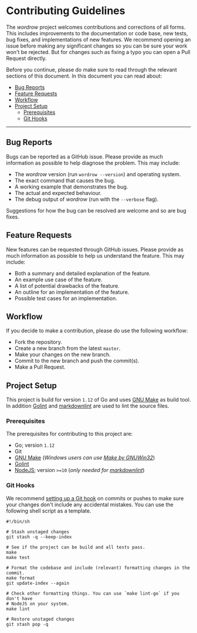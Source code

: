 # Contributing Guidelines

The _wordrow_ project welcomes contributions and corrections of all forms. This
includes improvements to the documentation or code base, new tests, bug fixes,
and implementations of new features. We recommend opening an issue before making
any significant changes so you can be sure your work won't be rejected. But for
changes such as fixing a typo you can open a Pull Request directly.

Before you continue, please do make sure to read through the relevant sections
of this document. In this document you can read about:

- [Bug Reports](#bug-reports)
- [Feature Requests](#feature-requests)
- [Workflow](#workflow)
- [Project Setup](#project-setup)
  - [Prerequisites](#prerequisites)
  - [Git Hooks](#git-hooks)

---

## Bug Reports

Bugs can be reported as a GitHub issue. Please provide as much information as
possible to help diagnose the problem. This may include:

- The _wordrow_ version (run `wordrow --version`) and operating system.
- The exact command that causes the bug.
- A working example that demonstrates the bug.
- The actual and expected behaviour.
- The debug output of _wordrow_ (run with the `--verbose` flag).

Suggestions for how the bug can be resolved are welcome and so are bug fixes.

## Feature Requests

New features can be requested through GitHub issues. Please provide as much
information as possible to help us understand the feature. This may include:

- Both a summary and detailed explanation of the feature.
- An example use case of the feature.
- A list of potential drawbacks of the feature.
- An outline for an implementation of the feature.
- Possible test cases for an implementation.

## Workflow

If you decide to make a contribution, please do use the following workflow:

- Fork the repository.
- Create a new branch from the latest `master`.
- Make your changes on the new branch.
- Commit to the new branch and push the commit(s).
- Make a Pull Request.

## Project Setup

This project is build for version `1.12` of Go and uses [GNU Make] as build
tool. In addition [Golint] and [markdownlint] are used to lint the source files.

### Prerequisites

The prerequisites for contributing to this project are:

- Go; version `1.12`
- Git
- [GNU Make] (_Windows users can use [Make by GNUWin32]_)
- [Golint]
- [NodeJS]; version `>=10` (_only needed for [markdownlint]_)

### Git Hooks

We recommend [setting up a Git hook](https://githooks.com) on commits or pushes
to make sure your changes don't include any accidental mistakes. You can use the
following shell script as a template.

```shell
#!/bin/sh

# Stash unstaged changes
git stash -q --keep-index

# See if the project can be build and all tests pass.
make
make test

# Format the codebase and include (relevant) formatting changes in the commit.
make format
git update-index --again

# Check other formatting things. You can use `make lint-go` if you don't have
# NodeJS on your system.
make lint

# Restore unstaged changes
git stash pop -q
```

[Golint]: https://github.com/golang/lint
[GNU Make]: https://www.gnu.org/software/make/
[Make by GNUWin32]: http://gnuwin32.sourceforge.net/packages/make.htm
[markdownlint]: https://github.com/DavidAnson/markdownlint
[NodeJS]: https://nodejs.org/en/
